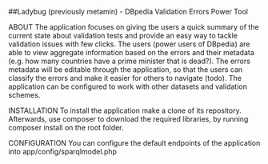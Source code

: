 ##Ladybug (previously metamin) - DBpedia Validation Errors Power Tool

ABOUT
The application focuses on giving tbe users a quick summary of the current state about validation tests and provide an easy way to tackle validation issues with few clicks. The users (power users of DBpedia) are able to view aggregate information based on the errors and their metadata (e.g. how many countries have a prime minister that is dead?). The errors metadata will be editable through the application, so that the users can classify the errors and make it easier for others to navigate (todo). The application can be configured to work with other datasets and validation schemes.

INSTALLATION
To install the application make a clone of its repository. Afterwards, use composer to download the required libraries, by running composer install on the root folder.

CONFIGURATION
You can configure the default endpoints of the application into app/config/sparqlmodel.php